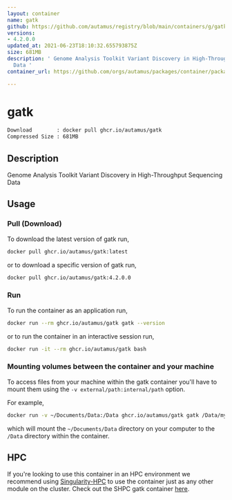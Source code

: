 ```yaml
---
layout: container
name: gatk
github: https://github.com/autamus/registry/blob/main/containers/g/gatk/spack.yaml
versions:
- 4.2.0.0
updated_at: 2021-06-23T18:10:32.655793875Z
size: 681MB
description: ' Genome Analysis Toolkit Variant Discovery in High-Throughput Sequencing
  Data '
container_url: https://github.com/orgs/autamus/packages/container/package/gatk

---
```

# gatk
```bash 
Download        : docker pull ghcr.io/autamus/gatk
Compressed Size : 681MB
```

## Description
 Genome Analysis Toolkit Variant Discovery in High-Throughput Sequencing Data 

## Usage
### Pull (Download)
To download the latest version of gatk run,

```bash
docker pull ghcr.io/autamus/gatk:latest
```

or to download a specific version of gatk run,

```bash
docker pull ghcr.io/autamus/gatk:4.2.0.0
```
### Run
To run the container as an application run,
```bash
docker run --rm ghcr.io/autamus/gatk gatk --version
```

or to run the container in an interactive session run,
```bash
docker run -it --rm ghcr.io/autamus/gatk bash
```

### Mounting volumes between the container and your machine
To access files from your machine within the gatk container you'll have to mount them using the `-v external/path:internal/path` option.

For example,
```bash
docker run -v ~/Documents/Data:/Data ghcr.io/autamus/gatk gatk /Data/myData.csv
```
which will mount the `~/Documents/Data` directory on your computer to the `/Data` directory within the container.

## HPC
If you're looking to use this container in an HPC environment we recommend using [Singularity-HPC](https://singularity-hpc.readthedocs.io) to use the container just as any other module on the cluster. Check out the SHPC gatk container [here](https://singularityhub.github.io/singularity-hpc/r/ghcr.io-autamus-gatk/).